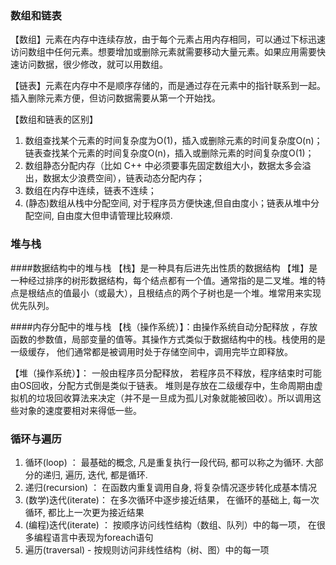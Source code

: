 ### 数组和链表
【数组】元素在内存中连续存放，由于每个元素占用内存相同，可以通过下标迅速访问数组中任何元素。想要增加或删除元素就需要移动大量元素。如果应用需要快速访问数据，很少修改，就可以用数组。

【链表】元素在内存中不是顺序存储的，而是通过存在元素中的指针联系到一起。插入删除元素方便，但访问数据需要从第一个开始找。

【数组和链表的区别】
1. 数组查找某个元素的时间复杂度为O(1)，插入或删除元素的时间复杂度O(n)；链表查找某个元素的时间复杂度O(n)，插入或删除元素的时间复杂度O(1)；
2. 数组静态分配内存（比如 C++ 中必须要事先固定数组大小，数据太多会溢出，数据太少浪费空间），链表动态分配内存；
3. 数组在内存中连续，链表不连续；
4. (静态)数组从栈中分配空间, 对于程序员方便快速,但自由度小；链表从堆中分配空间, 自由度大但申请管理比较麻烦.

### 堆与栈
####数据结构中的堆与栈
【栈】是一种具有后进先出性质的数据结构
【堆】是一种经过排序的树形数据结构，每个结点都有一个值。通常指的是二叉堆。堆的特点是根结点的值最小（或最大），且根结点的两个子树也是一个堆。堆常用来实现优先队列。

####内存分配中的堆与栈
【栈（操作系统）】：由操作系统自动分配释放 ，存放函数的参数值，局部变量的值等。其操作方式类似于数据结构中的栈。栈使用的是一级缓存， 他们通常都是被调用时处于存储空间中，调用完毕立即释放。

【堆（操作系统）】： 一般由程序员分配释放， 若程序员不释放，程序结束时可能由OS回收，分配方式倒是类似于链表。
堆则是存放在二级缓存中，生命周期由虚拟机的垃圾回收算法来决定（并不是一旦成为孤儿对象就能被回收）。所以调用这些对象的速度要相对来得低一些。

### 循环与遍历
1. 循环(loop) ： 最基础的概念,   凡是重复执行一段代码, 都可以称之为循环. 大部分的递归, 遍历, 迭代, 都是循环.
2. 递归(recursion) ： 在函数内重复调用自身, 将复杂情况逐步转化成基本情况
3. (数学)迭代(iterate)： 在多次循环中逐步接近结果， 在循环的基础上, 每一次循环, 都比上一次更为接近结果
4. (编程)迭代(iterate) ： 按顺序访问线性结构（数组、队列）中的每一项， 在很多编程语言中表现为foreach语句
5. 遍历(traversal) - 按规则访问非线性结构（树、图）中的每一项
